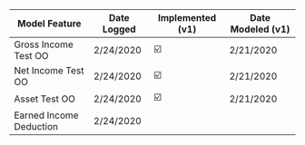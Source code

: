| Model Feature               | Date Logged  | Implemented (v1)         | Date Modeled (v1) |
| ----------------------------|--------------|--------------------------| -------------------
| Gross Income Test OO        | 2/24/2020    | :ballot_box_with_check:  | 2/21/2020         |
| Net Income Test OO          | 2/24/2020    | :ballot_box_with_check:  | 2/21/2020         |
| Asset Test OO               | 2/24/2020    | :ballot_box_with_check:  | 2/21/2020         |
| Earned Income Deduction     | 2/24/2020    |                          |                   |
